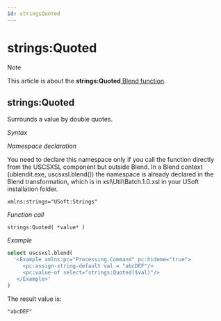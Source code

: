```yaml
---
id: stringsQuoted
---
```


# strings:Quoted



> [!NOTE]
> This article is about the **strings:Quoted**[ Blend function](/docs/Repositories/Blend%20functions).

## **strings:Quoted**

Surrounds a value by double quotes.

*Syntax*

*Namespace declaration*

You need to declare this namespace only if you call the function directly from the USCSXSL component but outside Blend. In a Blend context (ublendit.exe, uscsxsl.blend()) the namespace is already declared in the Blend transformation, which is in xsl\\Util\\Batch.1.0.xsl in your USoft installation folder.

```
xmlns:strings="USoft:Strings"
```

*Function call*

```
strings:Quoted( *value* )
```

*Example*

```sql
select uscsxsl.blend(
  '<Example xmlns:pc="Processing.Command" pc:hideme="true">
     <pc:assign-string-default val = "abcDEF"/>
     <pc:value-of select="strings:Quoted($val)"/>
   </Example>'
)
```

The result value is:

```
"abcDEF"
```

 